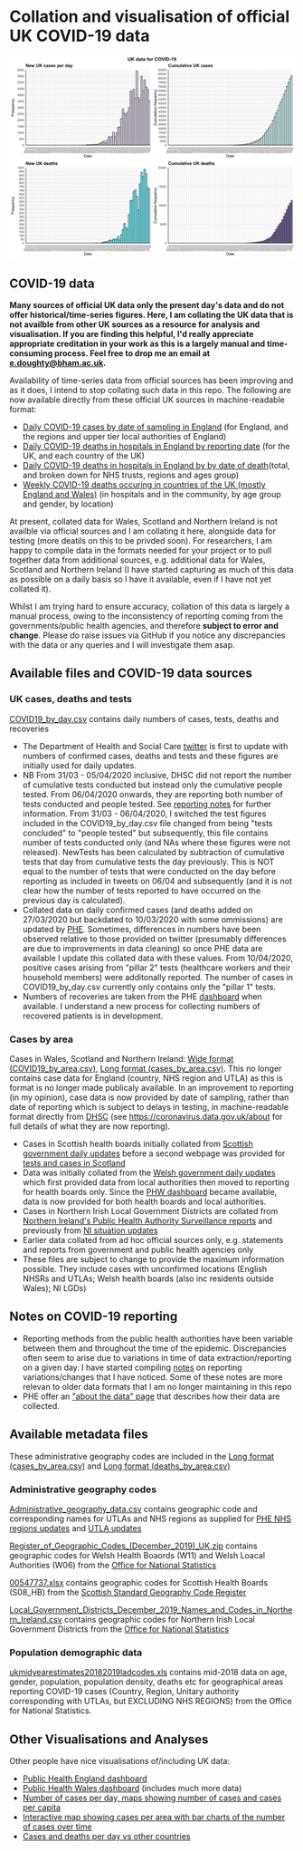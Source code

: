 # Collation and visualisation of official UK COVID-19 data

![Daily and cumulative cases, tests and deaths, 10.03.2020](https://github.com/emmadoughty/Daily_COVID-19/blob/master/Summary_plot.png)

## COVID-19 data

**Many sources of official UK data only the present day's data and do not offer historical/time-series figures. Here, I am collating the UK data that is not availble from other UK sources as a resource for analysis and visualisation. If you are finding this helpful, I'd really appreciate appropriate creditation in your work as this is a largely manual and time-consuming process. Feel free to drop me an email at e.doughty@bham.ac.uk.**

Availability of time-series data from official sources has been improving and as it does, I intend to stop collating such data in this repo. The following are now available directly from these official UK sources in machine-readable format:
- [Daily COVID-19 cases by date of sampling in England](https://coronavirus.data.gov.uk/#) (for England, and the regions and upper tier local authorities of England)
- [Daily COVID-19 deaths in hospitals in England by reporting date](https://coronavirus.data.gov.uk/#) (for the UK, and each country of the UK)
- [Daily COVID-19 deaths in hospitals in England by by date of death](https://www.england.nhs.uk/statistics/statistical-work-areas/covid-19-daily-deaths/)(total, and broken down for NHS trusts, regions and ages group)
- [Weekly COVID-19 deaths occuring in countries of the UK (mostly England and Wales)](https://www.ons.gov.uk/peoplepopulationandcommunity/birthsdeathsandmarriages/deaths/datasets/weeklyprovisionalfiguresondeathsregisteredinenglandandwales) (in hospitals and in the community, by age group and gender, by location)

At present, collated data for Wales, Scotland and Northern Ireland is not availble via official sources and I am collating it here, alongside data for testing (more deatils on this to be privded soon). For researchers, I am happy to compile data in the formats needed for your project or to pull together data from additional sources, e.g. additional data for Wales, Scotland and Northern Ireland (I have started capturing as much of this data as possible on a daily basis so I have it available, even if I have not yet collated it).

Whilst I am trying hard to ensure accuracy, collation of this data is largely a manual process, owing to the inconsistency of reporting coming from the governments/public health agencies, and therefore **subject to error and change**. Please do raise issues via GitHub if you notice any discrepancies with the data or any queries and I will investigate them asap.

## Available files and COVID-19 data sources

### UK cases, deaths and tests


[COVID19_by_day.csv](https://github.com/emmadoughty/Daily_COVID-19/blob/master/Data/COVID19_by_day.csv) contains daily numbers of cases, tests, deaths and recoveries
- The Department of Health and Social Care [twitter](https://twitter.com/DHSCgovuk) is first to update with numbers of confirmed cases, deaths and tests and these figures are initially used for daily updates.
- NB From 31/03 - 05/04/2020 inclusive, DHSC did not report the number of cumulative tests conducted but instead only the cumulative people tested. From 06/04/2020 onwards, they are reporting both number of tests conducted and people tested. See [reporting notes](https://github.com/emmadoughty/Daily_COVID-19/blob/master/Reporting_notes.txt) for further information. From 31/03 - 06/04/2020, I switched the test figures included in the COVID19_by_day.csv file changed from being "tests concluded" to "people tested" but subsequently, this file contains number of tests conducted only (and NAs where these figures were not released). NewTests has been calculated by subtraction of cumulative tests that day from cumulative tests the day previously. This is NOT equal to the number of tests that were conducted on the day before reporting as included in tweets on 06/04 and subsequently (and it is not clear how the number of tests reported to have occurred on the previous day is calculated). 
- Collated data on daily confirmed cases (and deaths added on 27/03/2020 but backdated to 10/03/2020 with some ommissions) are updated by [PHE](https://www.arcgis.com/home/item.html?id=bc8ee90225644ef7a6f4dd1b13ea1d67). Sometimes, differences in numbers have been observed relative to those provided on twitter (presumably differences are due to improvements in data cleaning) so once PHE data are available I update this collated data with these values. From 10/04/2020, positive cases arising from "pillar 2" tests (healthcare workers and their household members) were additonally reported. The number of cases in COVID19_by_day.csv currently only contains only the "pillar 1" tests.
- Numbers of recoveries are taken from the PHE [dashboard](https://fingertips.phe.org.uk/documents/Historic%20COVID-19%20Dashboard%20Data.xlsx) when available. I understand a new process for collecting numbers of recovered patients is in development.

### Cases by area
Cases in Wales, Scotland and Northern Ireland: [Wide format (COVID19_by_area.csv)](https://github.com/emmadoughty/Daily_COVID-19/blob/master/Data/COVID19_by_area.csv), [Long format (cases_by_area.csv)](https://github.com/emmadoughty/Daily_COVID-19/blob/master/Data/cases_by_area.csv). This no longer contains case data for England (country, NHS region and UTLA) as this is format is no longer made publicaly available. In an improvement to reporting (in my opinion), case data is now provided by date of sampling, rather than date of reporting which is subject to delays in testing, in machine-readable format directly from [DHSC](https://coronavirus.data.gov.uk/) (see https://coronavirus.data.gov.uk/about for full details of what they are now reporting).
- Cases in Scottish health boards initially collated from [Scottish government daily updates](https://www.gov.scot/coronavirus-covid-19/) before a second webpage was provided for [tests and cases in Scotland](https://www.gov.scot/publications/coronavirus-covid-19-tests-and-cases-in-scotland/)
- Data was initially collated from the [Welsh government daily updates](https://covid19-phwstatement.nhs.wales/) which first provided data from local authorities then moved to reporting for health boards only. Since the [PHW dashboard](https://public.tableau.com/profile/public.health.wales.health.protection#!/vizhome/RapidCOVID-19virology-Public/Headlinesummary) became available, data is now provided for both health boards and local authorities.
- Cases in Northern Irish Local Government Districts are collated from [Northern Ireland's Public Health Authority Surveillance reports](https://www.publichealth.hscni.net/publications/covid-19-surveillance-reports) and previously from [NI situation updates](https://www.publichealth.hscni.net/news/covid-19-coronavirus)
- Earlier data collated from ad hoc official sources only, e.g. statements and reports from government and public health agencies only
- These files are subject to change to provide the maximum information possible. They include cases with unconfirmed locations (English NHSRs and UTLAs; Welsh health boards (also inc residents outside Wales); NI LGDs)

## Notes on COVID-19 reporting
- Reporting methods from the public health authorities have been variable between them and throughout the time of the epidemic. Discrepancies often seem to arise due to variations in time of data extraction/reporting on a given day. I have started compiling [notes](https://github.com/emmadoughty/Daily_COVID-19/blob/master/Reporting_notes.txt) on reporting variations/changes that I have noticed. Some of these notes are more relevan to older data formats that I am no longer maintaining in this repo
- PHE offer an ["about the data" page](https://coronavirus.data.gov.uk/about) that describes how their data are collected. 

## Available metadata files

These administrative geography codes are included in the [Long format (cases_by_area.csv)](https://github.com/emmadoughty/Daily_COVID-19/blob/master/Data/cases_by_area.csv) and [Long format (deaths_by_area.csv)](https://github.com/emmadoughty/Daily_COVID-19/blob/master/Data/deaths_by_area.csv)

### Administrative geography codes
[Administrative_geography_data.csv](https://github.com/emmadoughty/Daily_COVID-19/blob/master/Data/Administrative_geography_data.csv) contains geographic code and corresponding names for UTLAs and NHS regions as supplied for [PHE NHS regions updates](https://www.arcgis.com/home/item.html?id=ca796627a2294c51926865748c4a56e8) and [UTLA updates](https://www.arcgis.com/home/item.html?id=b684319181f94875a6879bbc833ca3a6)

[Register_of_Geographic_Codes_(December_2019)_UK.zip](https://github.com/emmadoughty/Daily_COVID-19/blob/master/Data/Register_of_Geographic_Codes_(December_2019)_UK.zip) contains geographic codes for Welsh Health Boaords (W11) and Welsh Loacal Authorities (W06) from the [Office for National Statistics](http://geoportal.statistics.gov.uk/datasets/register-of-geographic-codes-december-2019-for-the-united-kingdom)

[00547737.xlsx](https://github.com/emmadoughty/Daily_COVID-19/blob/master/Data/00547737.xlsx) contains geographic codes for Scottish Health Boards (S08_HB) from the [Scottish Standard Geography Code Register](https://www2.gov.scot/Topics/Statistics/sns/SNSRef/StanGeoCodeRegister)

[Local_Government_Districts_December_2019_Names_and_Codes_in_Northern_Ireland.csv](https://github.com/emmadoughty/Daily_COVID-19/blob/master/Data/Local_Government_Districts_December_2019_Names_and_Codes_in_Northern_Ireland.csv) contains geographic codes for Northern Irish Local Government Districts from the [Office for National Statistics](https://geoportal.statistics.gov.uk/datasets/local-government-districts-december-2019-names-and-codes-in-northern-ireland)

### Population demographic data
[ukmidyearestimates20182019ladcodes.xls](https://www.ons.gov.uk/peoplepopulationandcommunity/populationandmigration/populationestimates/datasets/populationestimatesforukenglandandwalesscotlandandnorthernireland) contains mid-2018 data on age, gender, population, population density, deaths etc for geographical areas reporting COVID-19 cases (Country, Region, Unitary authority corresponding with UTLAs, but EXCLUDING NHS REGIONS) from the Office for National Statistics.


## Other Visualisations and Analyses

Other people have nice visualisations of/including UK data:
- [Public Health England dashboard](https://www.arcgis.com/apps/opsdashboard/index.html#/f94c3c90da5b4e9f9a0b19484dd4bb14)
- [Public Health Wales dashboard](https://public.tableau.com/profile/public.health.wales.health.protection#!/vizhome/RapidCOVID-19virology-Public/Headlinesummary) (includes much more data)
- [Number of cases per day, maps showing number of cases and cases per capita](https://trafforddatalab.shinyapps.io/covid-19)
- [Interactive map showing cases per area with bar charts of the number of cases over time](https://www.arcgis.com/home/webmap/viewer.html?webmap=2c122cca2af644339cb636a9844672af&extent=-1.8598,50.9565,2.1969,52.3368)
- [Cases and deaths per day vs other countries](https://public.tableau.com/profile/andrewjmdata#!/vizhome/CoronaVirusMarch2020v4/Introduction?publish=yes)

